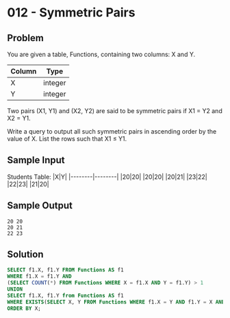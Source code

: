 # 012 - Symmetric Pairs
## Problem

You are given a table, Functions, containing two columns: X and Y.

| Column | Type    |
|--------|---------|
| X | integer |
| Y	| integer |

Two pairs (X1, Y1) and (X2, Y2) are said to be symmetric pairs if X1 = Y2 and X2 = Y1.

Write a query to output all such symmetric pairs in ascending order by the value of X. List the rows such that X1 ≤ Y1.

## Sample Input 

Students Table:
|X|Y|
|--------|--------|
|20|20|
|20|20|
|20|21|
|23|22|
|22|23|
|21|20|

## Sample Output 

```
20 20
20 21
22 23
```

## Solution
```sql
SELECT f1.X, f1.Y FROM Functions AS f1 
WHERE f1.X = f1.Y AND
(SELECT COUNT(*) FROM Functions WHERE X = f1.X AND Y = f1.Y) > 1
UNION
SELECT f1.X, f1.Y from Functions AS f1
WHERE EXISTS(SELECT X, Y FROM Functions WHERE f1.X = Y AND f1.Y = X AND f1.X < X)
ORDER BY X;
```
